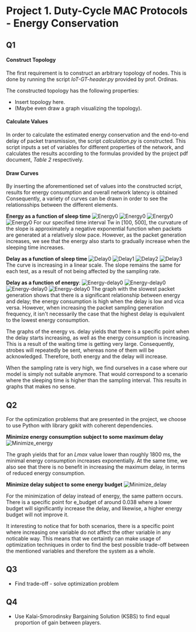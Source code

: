# Project 1. Duty-Cycle MAC Protocols - Energy Conservation


## Q1

#### Construct Topology
The first requirement is to construct an arbitrary topology of nodes. This is done by running
the script *IoT-GT-header.py* provided by prof. Ordinas.

The constructed topology has the following properties:
- Insert topology here.
- (Maybe even draw a graph visualizing the topology).

#### Calculate Values
In order to calculate the estimated energy conservation and the end-to-end delay of packet
transmission, the script *calculation.py* is constructed. This script inputs a
set of variables for different properties of the network, and calculates the results according to
the formulas provided by the project pdf document, *Table 2* respectively.

#### Draw Curves
By inserting the aforementioned set of values into the constructed script, results for energy consumption and overall network latency is obtained Consequently, a variety of curves can be drawn in order to see the relationsships between the different elements.

**Energy as a function of sleep time**
![Energy0](images/energy0.png)
![Energy0](images/energy1.png)
![Energy0](images/energy2.png)
![Energy0](images/energy3.png)
For our specified time interval Tw in [100, 500], the curvature of the slope is approximately a negative exponential function when packets are generated at a relatively slow pace. However, as the packet generation increases, we see that the energy also starts to gradually increase when the sleeping time increases.

**Delay as a function of sleep time**
![Delay0](images/delay0.png)
![Delay1](images/delay1.png)
![Delay2](images/delay2.png)
![Delay3](images/delay3.png)
The curve is increasing in a linear scale. The slope remains the same for each test, as a result of not being affected by the sampling rate.

**Delay as a function of energy**:
![Energy-delay0](images/energy_delay0.png)
![Energy-delay0](images/energy_delay1.png)
![Energy-delay0](images/energy_delay2.png)
![Energy-delay0](images/energy_delay3.png)
The graph with the slowest packet generation shows that there is a significant relationship between energy and delay; the energy consumption is high when the delay is low and vica versa. However, when increasing the packet sampling generation frequency, it isn't necessarily the case that the highest delay is equivalent to the lowest energy consumption.

The graphs of the energy vs. delay yields that there is a specific point when the delay starts increasing, as well as the energy consumption is increasing. This is a result of the waiting time is getting very large. Consequently, strobes will repeatedly be sent, whereas none of them will be acknowledged. Therefore, both energy and the delay will increase.

When the sampling rate is very high, we find ourselves in a case where our model is simply not suitable anymore. That would correspond to a scenario where the sleeping time is higher than the sampling interval. This results in graphs that makes no sense.




## Q2
For the optimization problems that are presented in the project, we choose to use Python with library gpkit with coherent dependencies.

**Minimize energy consumption subject to some maximum delay**
![Minimize_energy](minimize_energy.png)

The graph yields that for an *Lmax* value lower than roughly 1800 ms, the minimal energy consumption increases exponentially. At the same time, we also see that there is no benefit in increasing the maximum delay, in terms of reduced energy consumption.

**Minimize delay subject to some energy budget**
![Minimize_delay](minimize_delay.png)

For the minimization of delay instead of energy, the same pattern occurs. There is a specific point for e_budget of around 0.038 where a lower budget will significantly increase the delay, and likewise, a higher energy budget will not improve it.

It interesting to notice that for both scenarios, there is a specific point where increasing one variable do not affect the other variable in any noticable way. This means that we certaintly can make usage of optimization techniques in order to find the best possible trade-off between the mentioned variables and therefore the system as a whole. 




## Q3
- Find trade-off - solve optimization problem





## Q4
- Use Kalai-Smorodinsky Bargaining Solution (KSBS) to find equal proportion of gain between
players.
